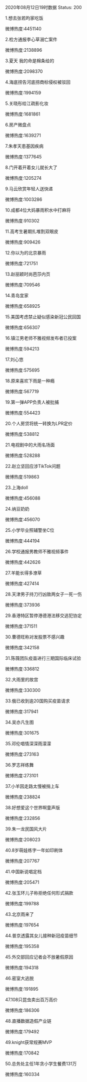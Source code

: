 2020年08月12日19时数据
Status: 200

1.想去张若昀家吃饭

微博热度:4451140

2.检方通报李心草溺亡案件

微博热度:2138896

3.夏天 我的命是棉条给的

微博热度:2098370

4.海底捞告河底捞商标侵权被驳回

微博热度:1994159

5.关晓彤给江疏影化妆

微博热度:1681861

6.房产微盘点

微博热度:1639271

7.朱孝天患基因疾病

微博热度:1377645

8.门开着开着女儿就长大了

微博热度:1205274

9.马云欣赏年轻人送快递

微博热度:1003286

10.成都4位大妈暴雨积水中打麻将

微博热度:910302

11.高考生暑期扎堆割双眼皮

微博热度:909426

12.你以为的北京暴雨

微博热度:721751

13.赵丽颖时尚芭莎内页

微博热度:709546

14.青岛宜家

微博热度:658925

15.美国考虑禁止疑似感染新冠公民回国

微博热度:656307

16.镇江男老师不雅视频发布者已投案

微博热度:594213

17.刘心悠

微博热度:575695

18.原来喜欢下雨是一种瘾

微博热度:567719

19.第一弹APP负责人被批捕

微博热度:554423

20.个人房贷将统一转换为LPR定价

微博热度:538812

21.电视剧中的大雨名场面

微博热度:528288

22.赵立坚回应涉TikTok问题

微博热度:519863

23.上海doll

微博热度:456088

24.纳豆奶奶

微博热度:456070

25.小学毕业照辅警坐C位

微博热度:444194

26.学校通报男教师不雅视频事件

微博热度:442626

27.羊能长得多潦草

微博热度:427414

28.天津男子持刀行凶致两女子一死一伤

微博热度:373936

29.香港特区暂停港德港法移交逃犯协定

微博热度:371511

30.曹德旺称对发股票不感兴趣

微博热度:342158

31.陈薇团队疫苗进行三期国际临床试验

微博热度:336812

32.大雨里的故宫

微博热度:330300

33.俄已收到逾20国购买疫苗请求

微博热度:317941

34.吴亦凡生图

微博热度:301675

35.邓伦唱情深深雨濛濛

微博热度:273163

36.罗志祥练舞

微博热度:273101

37.小羊因走路太慢被捎上车

微博热度:238824

38.好想爱这个世界啊童声版

微博热度:232856

39.朱一龙民国风大片

微博热度:208023

40.8岁萌娃练字一年如印刷体

微博热度:207767

41.中国新说唱定档

微博热度:205471

42.张玉环儿子称拒绝任何形式捐款

微博热度:199788

43.北京雨来了

微博热度:197654

44.普京透露其女儿接种新冠疫苗细节

微博热度:195358

45.外交部回应记者会不放暑假原因

微博热度:194318

46.密室大逃脱

微博热度:191895

47.108只昆虫卖出百万高价

微博热度:186306

48.直播数据造假产业链

微博热度:179492

49.knight获常规赛MVP

微博热度:170842

50.总务处主任1年贪小学生餐费131万

微博热度:160334

